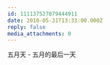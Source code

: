 ```yaml
---
id: 111137527879444911
date: 2010-05-31T13:33:00.000Z
reply: false
media_attachments: 0
---
```


五月天 - 五月的最后一天 ​​​​

